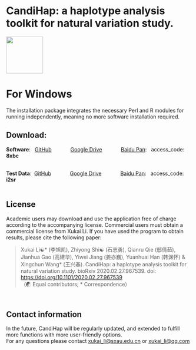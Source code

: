 # CandiHap: a haplotype analysis toolkit for natural variation study.

<img src="https://github.com/xukaili/CandiHap/blob/master/Figures/logo_win.gif" width="100" height="100">

# For Windows
The installation package integrates the necessary Perl and R modules for running independently, meaning no more software installation required.</br>

## Download:
**Software**:   [GitHub](https://github.com/xukaili/CandiHap/raw/master/Windows_X64/CandiHap_Setup-1.0.1.exe)             [Google Drive](https://drive.google.com/file/d/1gspSamGaO3xOOMzm6cAJ2ysmVMP09PKp/view?usp=sharing)             [Baidu Pan](https://pan.baidu.com/s/18hMy5D9WhbMoDzR-q2z5ZA):   access_code: **8xbc**</br></br>

**Test Data**:  [GitHub](https://github.com/xukaili/CandiHap/raw/master/test_data.zip)             [Google Drive](https://drive.google.com/file/d/1L2FTr1ktxU5Jgkuk4QXIJIMHHSzri9l4/view?usp=sharing)             [Baidu Pan](https://pan.baidu.com/s/1X4Tu1ha6d1caC518CBSHVA):   access_code: **i2sr**</br></br>



## License
Academic users may download and use the application free of charge according to the accompanying license. Commercial users must obtain a commercial license from Xukai Li. If you have used the program to obtain results, please cite the following paper:</br>

> Xukai Li☯* (李旭凯), Zhiyong Shi☯ (石志勇), Qianru Qie (郄倩茹), Jianhua Gao (高建华), Yiwei Jiang (姜亦巍), Yuanhuai Han (韩渊怀) & Xingchun Wang* (王兴春). CandiHap: a haplotype analysis toolkit for natural variation study. bioRxiv 2020.02.27.967539. doi: https://doi.org/10.1101/2020.02.27.967539</br>
> （☯ Equal contributors; * Correspondence）</br>
</br>

## Contact information
In the future, CandiHap will be regularly updated, and extended to fulfill more functions with more user-friendly options.</br>
For any questions please contact xukai_li@sxau.edu.cn or xukai_li@qq.com </br>
